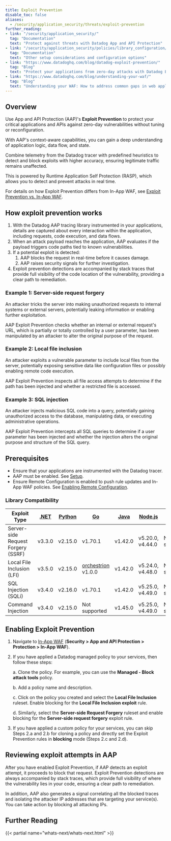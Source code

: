 ```yaml
---
title: Exploit Prevention
disable_toc: false
aliases:
  - /security/application_security/threats/exploit-prevention
further_reading:
- link: "/security/application_security/"
  tag: "Documentation"
  text: "Protect against threats with Datadog App and API Protection"
- link: "/security/application_security/policies/library_configuration/"
  tag: "Documentation"
  text: "Other setup considerations and configuration options"
- link: "https://www.datadoghq.com/blog/datadog-exploit-prevention/"
  tag: "Blog"
  text: "Protect your applications from zero-day attacks with Datadog Exploit Prevention"
- link: "https://www.datadoghq.com/blog/understanding-your-waf/"
  tag: "Blog"
  text: "Understanding your WAF: How to address common gaps in web application security"
---
```



## Overview

Use App and API Protection (AAP)'s **Exploit Prevention** to protect your critical applications and APIs against zero-day vulnerabilities without tuning or reconfiguration. 

With AAP's context-aware capabilities, you can gain a deep understanding of application logic, data flow, and state.

Combine telemetry from the Datadog tracer with predefined heuristics to detect and block exploits with higher accuracy, ensuring legitimate traffic remains unaffected.

This is powered by Runtime Application Self Protection (RASP), which allows you to detect and prevent attacks in real time.

For details on how Exploit Prevention differs from In-App WAF, see [Exploit Prevention vs. In-App WAF][12].

## How exploit prevention works

1. With the Datadog AAP tracing library instrumented in your applications, details are captured about every interaction within the application, including requests, code execution, and data flows.
2. When an attack payload reaches the application, AAP evaluates if the payload triggers code paths tied to known vulnerabilities.
3. If a potential exploit is detected:
   1. AAP blocks the request in real-time before it causes damage.
   2. AAP raises security signals for further investigation.
4. Exploit prevention detections are accompanied by stack traces that provide full visibility of the code location of the vulnerability, providing a clear path to remediation. 

### Example 1: Server-side request forgery

An attacker tricks the server into making unauthorized requests to internal systems or external servers, potentially leaking information or enabling further exploitation.

AAP Exploit Prevention checks whether an internal or external request's URL, which is partially or totally controlled by a user parameter, has been manipulated by an attacker to alter the original purpose of the request.

### Example 2: Local file inclusion

An attacker exploits a vulnerable parameter to include local files from the server, potentially exposing sensitive data like configuration files or possibly enabling remote code execution.

AAP Exploit Prevention inspects all file access attempts to determine if the path has been injected and whether a restricted file is accessed.

### Example 3: SQL injection

An attacker injects malicious SQL code into a query, potentially gaining unauthorized access to the database, manipulating data, or executing administrative operations.

AAP Exploit Prevention intercepts all SQL queries to determine if a user parameter has been injected and whether the injection alters the original purpose and structure of the SQL query.

## Prerequisites

- Ensure that your applications are instrumented with the Datadog tracer.
- AAP must be enabled. See [Setup][1].
- Ensure Remote Configuration is enabled to push rule updates and In-App WAF policies. See [Enabling Remote Configuration][2].

### Library Compatibility


| Exploit Type                       | [.NET][5]        | [Python][6]      | [Go][7]                 | [Java][8]        | [Node.js][9]     | [PHP][10]        | [Ruby][11]        |
|------------------------------------|------------------|------------------|-------------------------|------------------|------------------|------------------|-------------------|
| Server-side Request Forgery (SSRF) | v3.3.0           | v2.15.0          | v1.70.1                 | v1.42.0          | v5.20.0, v4.44.0 | Not supported           | v2.15.0           |
| Local File Inclusion (LFI)         | v3.5.0           | v2.15.0          | [orchestrion][3] v1.0.0 | v1.42.0          | v5.24.0, v4.48.0 | Not supported           | Not supported     |
| SQL Injection (SQLi)               | v3.4.0           | v2.16.0          | v1.70.1                 | v1.42.0          | v5.25.0, v4.49.0 | Not supported           | v2.15.0           |
| Command Injection                  | v3.4.0           | v2.15.0          | Not supported           | v1.45.0          | v5.25.0, v4.49.0 | Not supported    | Not supported     |


## Enabling Exploit Prevention


1. Navigate to [In-App WAF][4] (**Security > App and API Protection > Protection > In-App WAF**).
2. If you have applied a Datadog managed policy to your services, then follow these steps:

   a. Clone the policy. For example, you can use the **Managed - Block attack tools** policy.

    <!-- {{< img src="security/application_security/threats/clone-policy.png" alt="Clone the policy" width="100%" >}} -->
   b. Add a policy name and description.

    <!-- {{< img src="security/application_security/threats/clone-policy-modal.png" alt="Clone the policy" width="100%" >}} -->
   c. Click on the policy you created and select the **Local File Inclusion** ruleset. Enable blocking for the **Local File Inclusion exploit** rule.

    <!-- {{< img src="security/application_security/threats/local-file-inclusion.png" alt="Local File Inclusion" width="100%" >}} -->
   d. Similarly, select the **Server-side Request Forgery** ruleset and enable blocking for the **Server-side request forgery** exploit rule.

    <!-- {{< img src="security/application_security/threats/server-side-request-forgery.png" alt="Server-side Request Forgery exploit" width="100%" >}} -->
3. If you have applied a custom policy for your services, you can skip Steps 2.a and 2.b for cloning a policy and directly set the Exploit Prevention rules in **blocking** mode (Steps 2.c and 2.d).


## Reviewing exploit attempts in AAP

After you have enabled Exploit Prevention, if AAP detects an exploit attempt, it proceeds to block that request. Exploit Prevention detections are always accompanied by stack traces, which provide full visibility of where the vulnerability lies in your code, ensuring a clear path to remediation.

<!-- {{< img src="security/application_security/threats/exploit-prevention-detection.png" alt="Exploit Prevention detection" width="100%" >}} -->

In addition, AAP also generates a signal correlating all the blocked traces and isolating the attacker IP addresses that are targeting your service(s). You can take action by blocking all attacking IPs.

<!-- {{< img src="security/application_security/threats/signal-correlating-blocked-traces.png" alt="Your image description" width="100%" >}} -->

## Further Reading

{{< partial name="whats-next/whats-next.html" >}}

[1]: /security/application_security/setup
[2]: /tracing/guide/remote_config
[3]: /tracing/trace_collection/automatic_instrumentation/dd_libraries/go/#overview
[4]: https://app.datadoghq.com/security/appsec/in-app-waf
[5]: https://github.com/DataDog/dd-trace-dotnet
[6]: https://github.com/DataDog/dd-trace-py
[7]: https://github.com/DataDog/dd-trace-go
[8]: https://github.com/DataDog/dd-trace-java
[9]: https://github.com/DataDog/dd-trace-js
[10]: https://github.com/DataDog/dd-trace-php
[11]: https://github.com/DataDog/dd-trace-rb
[12]: /security/application_security/#exploit-prevention-vs-in-app-waf
